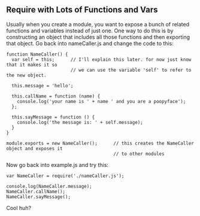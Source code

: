 ## Require with Lots of Functions and Vars

Usually when you create a module, you want to expose a bunch of related functions and variables instead of just one.  One way to do this is by constructing an object that includes all those functions and then exporting that object.  Go back into nameCaller.js and change the code to this:

```
function NameCaller() {
  var self = this;      // I'll explain this later. for now just know that it makes it so
                        // we can use the variable 'self' to refer to the new object.

  this.message = 'hello';
  
  this.callName = function (name) {
    console.log('your name is ' + name ' and you are a poopyface');
  };

  this.sayMessage = function () {
    console.log('the message is: ' + self.message);
  }
}

module.exports = new NameCaller();      // this creates the NameCaller object and exposes it
                                        // to other modules
```

Now go back into example.js and try this:
```
var NameCaller = require('./nameCaller.js');

console.log(NameCaller.message);
NameCaller.callName();
NameCaller.sayMessage();
```

Cool huh?